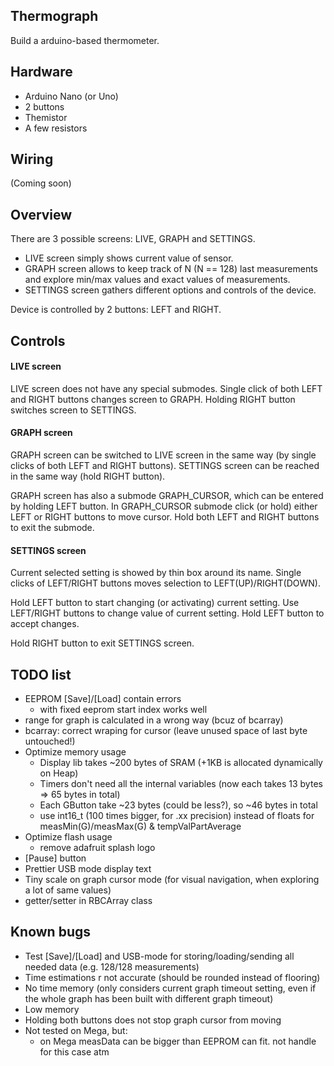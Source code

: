 ## Thermograph

Build a arduino-based thermometer.

## Hardware

- Arduino Nano (or Uno)
- 2 buttons
- Themistor
- A few resistors

## Wiring

(Coming soon)

## Overview
There are 3 possible screens: LIVE, GRAPH and SETTINGS.

* LIVE screen simply shows current value of sensor.
* GRAPH screen allows to keep track of N (N == 128) last measurements and explore min/max values and exact values of measurements.
* SETTINGS screen gathers different options and controls of the device.

Device is controlled by 2 buttons: LEFT and RIGHT.

## Controls
#### LIVE screen
LIVE screen does not have any special submodes.
Single click of both LEFT and RIGHT buttons changes screen to GRAPH.
Holding RIGHT button switches screen to SETTINGS.

#### GRAPH screen
GRAPH screen can be switched to LIVE screen in the same way (by single clicks of both LEFT and RIGHT buttons).
SETTINGS screen can be reached in the same way (hold RIGHT button).

GRAPH screen has also a submode GRAPH_CURSOR, which can be entered by holding LEFT button.
In GRAPH_CURSOR submode click (or hold) either LEFT or RIGHT buttons to move cursor.
Hold both LEFT and RIGHT buttons to exit the submode.

#### SETTINGS screen
Current selected setting is showed by thin box around its name.
Single clicks of LEFT/RIGHT buttons moves selection to LEFT(UP)/RIGHT(DOWN).

Hold LEFT button to start changing (or activating) current setting.
Use LEFT/RIGHT buttons to change value of current setting.
Hold LEFT button to accept changes.

Hold RIGHT button to exit SETTINGS screen.

## TODO list

- EEPROM [Save]/[Load] contain errors
    - with fixed eeprom start index works well
- range for graph is calculated in a wrong way (bcuz of bcarray)
- bcarray: correct wraping for cursor (leave unused space of last byte untouched!)
- Optimize memory usage
    - Display lib takes ~200 bytes of SRAM (+1KB is allocated dynamically on Heap)
    - Timers don't need all the internal variables (now each takes 13 bytes => 65 bytes in total)
    - Each GButton take ~23 bytes (could be less?), so ~46 bytes in total
    - use int16_t (100 times bigger, for .xx precision) instead of floats for measMin(G)/measMax(G) & tempValPartAverage
- Optimize flash usage
    - remove adafruit splash logo
- [Pause] button
- Prettier USB mode display text
- Tiny scale on graph cursor mode (for visual navigation, when exploring a lot of same values)
- getter/setter in RBCArray class

## Known bugs

- Test [Save]/[Load] and USB-mode for storing/loading/sending all needed data (e.g. 128/128 measurements)
- Time estimations r not accurate (should be rounded instead of flooring)
- No time memory (only considers current graph timeout setting, even if the whole graph has been built with different graph timeout)
- Low memory
- Holding both buttons does not stop graph cursor from moving
- Not tested on Mega, but:
    - on Mega measData can be bigger than EEPROM can fit. not handle for this case atm